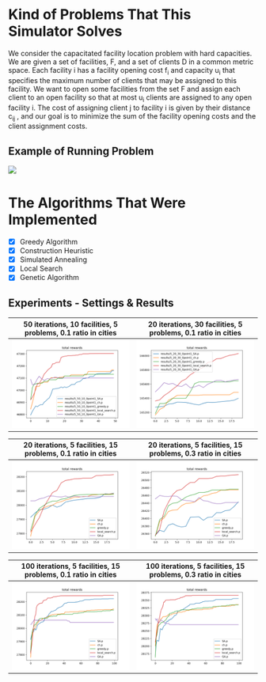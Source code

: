 # Kind of Problems That This Simulator Solves

We consider the capacitated facility location problem 
with hard capacities. We are given a set of facilities, 
F, and a set of clients D in a common metric space. 
Each facility i has a facility opening cost f<sub>i</sub> and 
capacity u<sub>i</sub> that specifies the maximum number of 
clients that may be assigned to this facility. We want
 to open some facilities from the set F and assign 
 each client to an open facility so that at most u<sub>i</sub> 
 clients are assigned to any open facility i. 
 The cost of assigning client j to facility i is 
 given by their distance c<sub>ij</sub> , and our goal is to 
 minimize the sum of the facility opening costs and 
 the client assignment costs.
 
## Example of Running Problem
 
 <img src="media/Comput_Intel_course_pic1.gif" width="500">
  
# The Algorithms That Were Implemented
- [x] Greedy Algorithm 
- [x] Construction Heuristic 
- [x] Simulated Annealing 
- [x] Local Search 
- [x] Genetic Algorithm 

## Experiments - Settings & Results


| 50 iterations, 10 facilities, 5 problems, 0.1 ratio in cities | 20 iterations, 30 facilities, 5 problems, 0.1 ratio in cities |
| ------------------------------------------------------------- | ------------- |
| ![](media/10_fac.png)              | ![](media/30_fac.png) |

| 20 iterations, 5 facilities, 15 problems, 0.1 ratio in cities | 20 iterations, 5 facilities, 15 problems, 0.3 ratio in cities |
| ------------------------------------------------------------- | ------------- |
| ![](media/15_20_5_0point1_.png)              | ![](media/15_20_5_0point3_.png) |

| 100 iterations, 5 facilities, 15 problems, 0.1 ratio in cities | 100 iterations, 5 facilities, 15 problems, 0.3 ratio in cities |
| ------------------------------------------------------------- | ------------- |
| ![](media/15_200_5_0point1_.png)              | ![](media/15_100_5_0point3_.png) |

